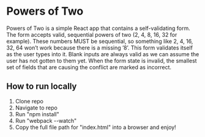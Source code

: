 # Powers of Two

Powers of Two is a simple React app that contains a self-validating form. The form accepts valid, sequential powers of two (2, 4, 8, 16, 32 for example). These numbers MUST be sequential, so something like 2, 4, 16, 32, 64 won’t work because there is a missing ’8’. This form validates itself as the user types into it. Blank inputs are always valid as we can assume the user has not gotten to them yet. When the form state is invalid, the smallest set of fields that are causing the conflict are marked as incorrect.

## How to run locally
1. Clone repo
2. Navigate to repo
3. Run "npm install"
4. Run "webpack --watch"
5. Copy the full file path for "index.html" into a browser and enjoy!
